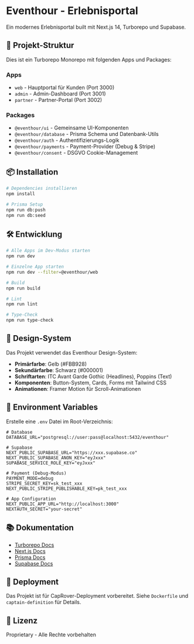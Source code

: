 # Eventhour - Erlebnisportal

Ein modernes Erlebnisportal built mit Next.js 14, Turborepo und Supabase.

## 🚀 Projekt-Struktur

Dies ist ein Turborepo Monorepo mit folgenden Apps und Packages:

### Apps

- `web` - Hauptportal für Kunden (Port 3000)
- `admin` - Admin-Dashboard (Port 3001)
- `partner` - Partner-Portal (Port 3002)

### Packages

- `@eventhour/ui` - Gemeinsame UI-Komponenten
- `@eventhour/database` - Prisma Schema und Datenbank-Utils
- `@eventhour/auth` - Authentifizierungs-Logik
- `@eventhour/payments` - Payment-Provider (Debug & Stripe)
- `@eventhour/consent` - DSGVO Cookie-Management

## 📦 Installation

```bash
# Dependencies installieren
npm install

# Prisma Setup
npm run db:push
npm run db:seed
```

## 🛠️ Entwicklung

```bash
# Alle Apps im Dev-Modus starten
npm run dev

# Einzelne App starten
npm run dev --filter=@eventhour/web

# Build
npm run build

# Lint
npm run lint

# Type-Check
npm run type-check
```

## 🎨 Design-System

Das Projekt verwendet das Eventhour Design-System:

- **Primärfarbe**: Gelb (#FBB928)
- **Sekundärfarbe**: Schwarz (#000001)
- **Schriftarten**: ITC Avant Garde Gothic (Headlines), Poppins (Text)
- **Komponenten**: Button-System, Cards, Forms mit Tailwind CSS
- **Animationen**: Framer Motion für Scroll-Animationen

## 🔐 Environment Variables

Erstelle eine `.env` Datei im Root-Verzeichnis:

```env
# Database
DATABASE_URL="postgresql://user:pass@localhost:5432/eventhour"

# Supabase
NEXT_PUBLIC_SUPABASE_URL="https://xxx.supabase.co"
NEXT_PUBLIC_SUPABASE_ANON_KEY="eyJxxx"
SUPABASE_SERVICE_ROLE_KEY="eyJxxx"

# Payment (Debug-Modus)
PAYMENT_MODE=debug
STRIPE_SECRET_KEY=sk_test_xxx
NEXT_PUBLIC_STRIPE_PUBLISHABLE_KEY=pk_test_xxx

# App Configuration
NEXT_PUBLIC_APP_URL="http://localhost:3000"
NEXTAUTH_SECRET="your-secret"
```

## 📚 Dokumentation

- [Turborepo Docs](https://turbo.build/repo/docs)
- [Next.js Docs](https://nextjs.org/docs)
- [Prisma Docs](https://www.prisma.io/docs)
- [Supabase Docs](https://supabase.com/docs)

## 🚢 Deployment

Das Projekt ist für CapRover-Deployment vorbereitet. Siehe `Dockerfile` und `captain-definition` für Details.

## 📝 Lizenz

Proprietary - Alle Rechte vorbehalten
